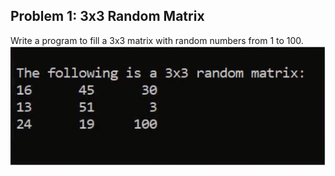 ## Problem 1: 3x3 Random Matrix

Write a program to fill a 3x3 matrix with random numbers from 1 to 100.
<br> <img src = "problem1/problem1.png" alt = "problem 1 output example">
